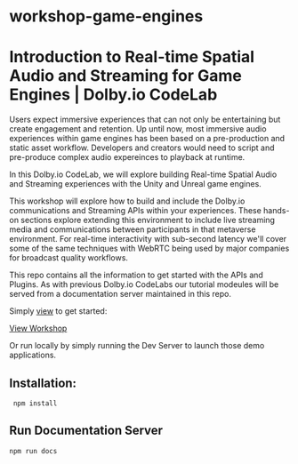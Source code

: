 # workshop-game-engines

# Introduction to Real-time Spatial Audio and Streaming for Game Engines | Dolby.io CodeLab
Users expect immersive experiences that can not only be entertaining but create engagement and retention.
Up until now, most immersive audio experiences within game engines has been based on a pre-production and static asset workflow. Developers and creators would need to script and pre-produce complex audio expereinces to playback at runtime. 

In this Dolby.io CodeLab, we will explore building Real-time Spatial Audio and Streaming experiences with the Unity and Unreal game engines. 

This workshop will explore how to build and include the Dolby.io communications and Streaming APIs within your experiences. These hands-on sections explore extending this environment to include live streaming media and communications between participants in that metaverse environment. For real-time interactivity with sub-second latency we'll cover some of the same techniques with WebRTC being used by major companies for broadcast quality workflows.

This repo contains all the information to get started with the APIs and Plugins.  As with previous Dolby.io CodeLabs our tutorial modeules will be served from a documentation server maintained in this repo.  

Simply [view](https://dolbyio-samples.github.io/workshop-game-engines/#/) to get started: 

[View Workshop](https://dolbyio-samples.github.io/workshop-game-engines/#/)


Or run locally by simply running the Dev Server to launch those demo applications. 

## Installation:
``` npm install```

## Run Documentation Server
```npm run docs```